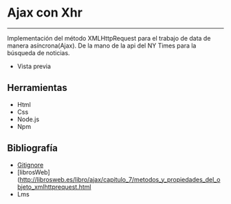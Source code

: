 # Ajax con Xhr

***

Implementación del método XMLHttpRequest para el trabajo de data de manera asíncrona(Ajax). De la mano de la api del NY Times para la búsqueda de noticias.

* Vista previa


## Herramientas

+ Html
+ Css
+ Node.js
+ Npm

## Bibliografía
+ [Gitignore](https://desarrolloweb.com/articulos/archivo-gitignore.html)
+ [librosWeb](http://librosweb.es/libro/ajax/capitulo_7/metodos_y_propiedades_del_objeto_xmlhttprequest.html
+ Lms